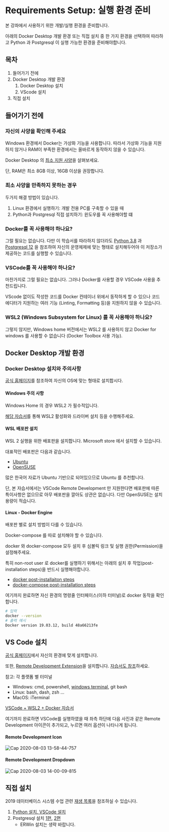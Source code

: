 # Requirements Setup: 실행 환경 준비

본 강좌에서 사용하기 위한 개발/실행 환경을 준비합니다.

아래의 Docker Desktop 개발 환경 또는 직접 설치 중 한 가지 환경을 선택하여 따라하고 Python 과 Postgresql 이 실행 가능한 환경을 준비해야합니다.

## 목차
1. 들어가기 전에    
1. Docker Desktop 개발 환경
    1. Docker Desktop 설치
    1. VScode 설치     
1. 직접 설치

## 들어가기 전에
### 자신의 사양을 확인해 주세요
Windows 환경에서 Docker는 가상화 기능을 사용합니다. 따라서 가상화 기능을 지원하지 않거나 RAM이 부족한 환경에서는 올바르게 동작하지 않을 수 있습니다.

Docker Desktop 의 [최소 지원 사양](https://docs.docker.com/docker-for-windows/install-windows-home/#system-requirements)을 살펴보세요.

단, RAM은 최소 8GB 이상, 16GB 이상을 권장합니다.

### 최소 사양을 만족하지 못하는 경우

두가지 해결 방법이 있습니다.

1. Linux 환경에서 실행하기: 개발 전용 PC를 구축할 수 있을 때
1. Python과 Postgresql 직접 설치하기: 윈도우를 꼭 사용해야할 떄

### Docker를 꼭 사용해야 하나요?
그럴 필요는 없습니다. 다만 이 학습서를 따라하지 않더라도 [Python 3.8](https://www.python.org/downloads/) 과 [Postgresql 12](https://www.postgresql.org/download/) 을 참조하여 자신의 운영체제에 맞는 형태로 설치해두어야 이 저장소가 제공하는 코드를 실행할 수 있습니다.

### VSCode를 꼭 사용해야 하나요?
마찬가지로 그럴 필요는 없습니다. 그러나 Docker를 사용할 경우 VSCode 사용을 추천드립니다.

VScode 없이도 작성한 코드를 Docker 컨테이너 위에서 동작하게 할 수 있으나 코드 에디터가 지원하는 여러 기능 (Linting, Formatting 등)을 지원하지 않을 수 있습니다.

### WSL2 (Windows Subsystem for Linux) 를 꼭 사용해야 하나요?
그렇지 않지만, Windows home 버전에서는 WSL2 를 사용하지 않고 Docker for windows 를 사용할 수 없습니다 (Docker Toolbox 사용 가능). 

## Docker Desktop 개발 환경

### Docker Desktop 설치와 주의사항

[공식 홈페이지](https://docs.docker.com/desktop/)를 참조하여 자신의 OS에 맞는 형태로 설치합시다.

#### Windows 주의 사항

Windows Home 의 경우 WSL2 가 필수적입니다.

[해당 자습서](https://docs.docker.com/docker-for-windows/wsl/)를 통해 WSL2 활성화와 드라이버 설치 등을 수행해주세요.

#### WSL 배포판 설치

WSL 2 실행을 위한 배포판을 설치합니다. Microsoft store 에서 설치할 수 있습니다.

대표적인 배포판은 다음과 같습니다.

  - [Ubuntu](https://www.microsoft.com/ko-kr/p/ubuntu-2004-lts/9n6svws3rx71?activetab=pivot:overviewtab)
  - [OpenSUSE](https://www.microsoft.com/ko-kr/p/opensuse-leap-15-1/9njfzk00fgkv?activetab=pivot:overviewtab)

많은 한국어 자료가 Ubuntu 기반으로 되어있으므로 Ubuntu 를 추천합니다.

단, 본 자습서에서는 VSCode Remote Development 만 지원한다면 배포판에 따른 특이사항은 없으므로 아무 배포판을 깔아도 상관은 없습니다. 다만 OpenSUSE는 설치 용량이 적습니다.

#### Linux - Docker Engine

배포판 별로 설치 방법이 다를 수 있습니다.

Docker-compose 를 따로 설치해야 할 수 있습니다.

docker 와 docker-compose 모두 설치 후 심볼릭 링크 및 실행 권한(Permission)을 설정해주세요.

특히 non-root user 로 docker를 실행하기 위해서는 아래의 설치 후 작업(post-installation steps)을 반드시 실행해야합니다.

- [docker post-installaiton steps](https://docs.docker.com/engine/install/linux-postinstall/)
- [docker-compose post-installation steps](https://docs.docker.com/compose/install/#install-compose-on-linux-systems)

여기까지 완료하면 자신 환경의 명령줄 인터페이스(이하 터미널)로 docker 동작을 확인합니다.

```bash
# 입력
docker --version
# 출력 예시
Docker version 19.03.12, build 48a66213fe
```

## VS Code 설치

[공식 홈페이지](https://code.visualstudio.com/)에서 자신의 환경에 맞게 설치합니다.

또한, [Remote Development Extension](https://marketplace.visualstudio.com/items?itemName=ms-vscode-remote.vscode-remote-extensionpack)을 설치합니다. [자습서도 참조](https://code.visualstudio.com/docs/remote/remote-overview)하세요.

참고: 각 플랫폼 별 터미널 
  - Windows: cmd, powershell, [windows terminal](https://www.microsoft.com/ko-kr/p/windows-terminal/9n0dx20hk701?activetab=pivot:overviewtab), git bash
  - Linux: bash, dash, zsh ...
  - MacOS: iTerminal

[VSCode + WSL2 + Docker 자습서](https://code.visualstudio.com/blogs/2020/07/01/containers-wsl)

여기까지 완료하면 VSCode를 실행하였을 때 좌측 하단에 다음 사진과 같은 Remote Development 아이콘이 추가되고, 누르면 여러 옵션이 나타나게 됩니다.

#### Remote Development Icon 
![Cap 2020-08-03 13-58-44-757](https://user-images.githubusercontent.com/32762296/89147397-764db600-d591-11ea-9e7e-f0c3c4876e30.png)

#### Remote Development Dropdown
![Cap 2020-08-03 14-00-09-815](https://user-images.githubusercontent.com/32762296/89147464-ad23cc00-d591-11ea-92ef-2e09b031d3ff.png)

## 직접 설치

2019 데이터베이스 시스템 수업 관련 [재생 목록](https://www.youtube.com/channel/UC-BfZXnoOCOF9FxNrbubR0w/videos)을 참조하실 수 있습니다.

  1. [Python 설치, VSCode 설치](https://www.youtube.com/watch?v=dhszWSXRfWo)
  1. Postgresql 설치 [1편](https://www.youtube.com/watch?v=V_22GkBc_ss), [2편](https://www.youtube.com/watch?v=uFup6zQG2tE)
     - ERWin 설치는 생략 바랍니다.
